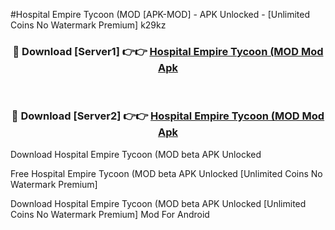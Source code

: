 #Hospital Empire Tycoon (MOD [APK-MOD] - APK Unlocked - [Unlimited Coins No Watermark Premium] k29kz



<div align="center">

<h3>🔴 Download [Server1] 👉👉 <a href="https://momento.my/?title=Hospital_Empire_Tycoon_(MOD">Hospital Empire Tycoon (MOD Mod Apk</a></h3><br>

<h3>🔴 Download [Server2] 👉👉 <a href="https://momento.my/?title=Hospital_Empire_Tycoon_(MOD">Hospital Empire Tycoon (MOD Mod Apk</a></h3>
</div>



Download Hospital Empire Tycoon (MOD beta APK Unlocked

Free Hospital Empire Tycoon (MOD beta APK Unlocked [Unlimited Coins No Watermark Premium]

Download Hospital Empire Tycoon (MOD beta APK Unlocked [Unlimited Coins No Watermark Premium] Mod For Android
